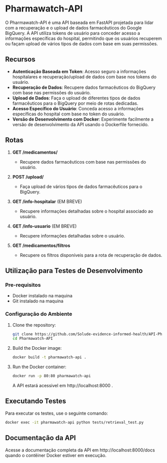 # Pharmawatch-API

O Pharmawatch-API é uma API baseada em FastAPI projetada para lidar com a recuperação e o upload de dados farmacêuticos do Google BigQuery. A API utiliza tokens de usuário para conceder acesso a informações específicas do hospital, permitindo que os usuários recuperem ou façam upload de vários tipos de dados com base em suas permissões.

## Recursos

- **Autenticação Baseada em Token**: Acesso seguro a informações hospitalares e recuperação/upload de dados com base nos tokens do usuário.
- **Recuperação de Dados**: Recupere dados farmacêuticos do BigQuery com base nas permissões do usuário.
- **Upload de Dados**: Faça o upload de diferentes tipos de dados farmacêuticos para o BigQuery por meio de rotas dedicadas.
- **Acesso Específico do Usuário**: Conceda acesso a informações específicas do hospital com base no token do usuário.
- **Versão de Desenvolvimento com Docker**: Experimente facilmente a versão de desenvolvimento da API usando o Dockerfile fornecido.

## Rotas

1. **GET /medicamentos/**
    - Recupere dados farmacêuticos com base nas permissões do usuário.

2. **POST /upload/**
    - Faça upload de vários tipos de dados farmacêuticos para o BigQuery.

3. **GET /info-hospitalar**
    (EM BREVE)
    - Recupere informações detalhadas sobre o hospital associado ao usuário.

4. **GET /info-usuario**
    (EM BREVE)
    - Recupere informações detalhadas sobre o usuário.

5. **GET /medicamentos/filtros**
    - Recupere os filtros disponíveis para a rota de recuperação de dados.

## Utilização para Testes de Desenvolvimento

### Pre-requisitos

- Docker instalado na maquina
- Git instalado na maquina

### Configuração do Ambiente

1. Clone the repository:

    ```bash
    git clone https://github.com/Solude-evidence-informed-health/API-Pharmawatch.git
    cd Pharmawatch-API
    ```

2. Build the Docker image:

    ```bash
    docker build -t pharmawatch-api .
    ```

3. Run the Docker container:

    ```bash
    docker run -p 80:80 pharmawatch-api
    ```

    A API estará acessivel em http://localhost:8000 .

## Executando Testes

Para executar os testes, use o seguinte comando:

```bash
docker exec -it pharmawatch-api python tests/retrieval_test.py
```

## Documentação da API

Acesse a documentação completa da API em http://localhost:8000/docs quando o contêiner Docker estiver em execução.